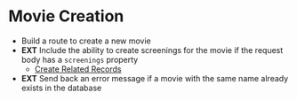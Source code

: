 # Movie Creation

- Build a route to create a new movie
- **EXT** Include the ability to create screenings for the movie if the request body has a `screenings` property
    - [Create Related Records](https://www.prisma.io/docs/concepts/components/prisma-client/relation-queries#nested-writes)
- **EXT** Send back an error message if a movie with the same name already exists in the database

